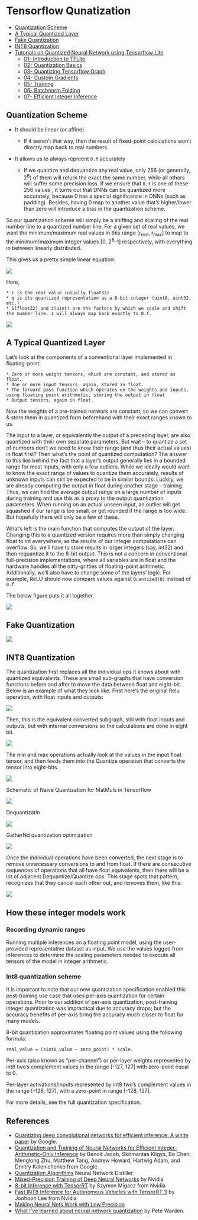 ﻿# Tensorflow Qunatization  
   * [Quantization Scheme](#quantization-scheme)  
   * [A Typical Quantized Layer](#a_typical_quantized_layer)
   * [Fake Quantization](#fake_quantization)
   * [INT8 Quantization](#int8_quantization)
   * [Tutorials on Quantized Neural Network using Tensorflow Lite](./QNN/README.md)
      * [01- Introduction to TFLite](./QNN/01_Intro_to_TFlite.ipynb)
      * [02- Quantization Basics](./QNN/02_Quantization_Basics.ipynb)
      * [03- Quantizing Tensorflow Graph](./QNN/03_Quantizing_Tensorflow_Graph.ipynb)
      * [04- Custom Gradients](./QNN/04_Custom_Gradients.ipynb)
      * [05- Training](./QNN/05_Training.ipynb)
      * [06- Batchnorm Folding](./QNN/06_Batchnorm_Folding.ipynb)
      * [07- Efficient Integer Inference](./QNN/07_Efficient_Integer_Inference.ipynb)

## Quantization Scheme

* It should be linear (or affine)

    * If it weren’t that way, then the result of fixed-point calculations won’t directly map back to real numbers.

* It allows us to always repreent `0.f` accurately

    * If we quantize and dequantize any real value, only 256 (or generally, 2<sup>B</sup>) of them will return the exact the same number, while all others will suffer some precision loss. If we ensure that `0.f` is one of these 256 values , it turns out that DNNs can be quantized more accurately, because 0 has a special significance in DNNs (such as padding). Besides, having 0 map to another value that’s higher/lower than zero will introduce a bias in the quantization scheme.

So our quantization scheme will simply be a shifting and scaling of the real number line to a quantized number line. For a given set of real values, we want the minimum/maximum real values in this range [r<sub>min</sub>, r<sub>max</sub>] to map to the minimum/maximum integer values [0, 2<sup>B</sup>-1] respectively, with everything in between linearly distributed.

This gives us a pretty simple linear equation:    

![](./figs/quantization_scheme.png)

Here,

    * r is the real value (usually float32)
    * q is its quantized representation as a B-bit integer (uint8, uint32, etc.)
    * S(float32) and z(uint) are the factors by which we scale and shift the number line. z will always map back exactly to 0.f.

![](./figs/INT8_quantization_mapping.png)

## A Typical Quantized Layer

Let’s look at the components of a conventional layer implemented in floating-point:

    * Zero or more weight tensors, which are constant, and stored as float.
    * One or more input tensors; again, stored in float.
    * The forward pass function which operates on the weights and inputs, using floating point arithmetic, storing the output in float
    * Output tensors, again in float.

Now the weights of a pre-trained network are constant, so we can convert & store them in quantized form beforehand with their exact ranges known to us.

The input to a layer, or equivalently the output of a preceding layer, are also quantized with their own separate parameters. But wait – to quantize a set of numbers don’t we need to know their range (and thus their actual values) in float first? Then what’s the point of quantized computation? The answer to this lies behind the fact that a layer’s output generally lies in a bounded range for most inputs, with only a few outliers. While we ideally would want to know the exact range of values to quantize them accurately, results of unknown inputs can still be expected to be in similar bounds. Luckily, we are already computing the output in float during another stage – training. Thus, we can find the average output range on a large number of inputs during training and use this as a proxy to the output quantization parameters. When running on an actual unseen input, an outlier will get squashed if our range is too small, or get rounded if the range is too wide. But hopefully there will only be a few of these.

What’s left is the main function that computes the output of the layer. Changing this to a quantized version requires more than simply changing float to int everywhere, as the results of our integer computations can overflow. So, we’ll have to store results in larger integers (say, int32) and then requantize it to the 8-bit output. This is not a concern in conventional full-precision implementations, where all variables are in float and the hardware handles all the nitty-gritties of floating-point arithmetic. Additionally, we’ll also have to change some of the layers’ logic. For example, ReLU should now compare values against `Quantized(0)` instead of `0.f`

The below figure puts it all together.

![](./figs/a_typical_quantized_layer.png)


## Fake Quantization

![](./figs/fake_relu_quant.png)

## INT8 Quantization

The quantization first replaces all the individual ops it knows about with quantized equivalents. These are small sub-graphs that have conversion functions before and after to move the data between float and eight-bit. Below is an example of what they look like. First here’s the original Relu operation, with float inputs and outputs:

![](./figs/relu.png)

Then, this is the equivalent converted subgraph, still with float inputs and outputs, but with internal conversions so the calculations are done in eight bit.

![](./figs/relu_quantization.png)

The min and max operations actually look at the values in the input float tensor, and then feeds them into the Quantize operation that converts the tensor into eight-bits. 

![](./figs/scale_and_quantize.png)


Schematic of Naive Quantization for MatMuls in Tensorflow

![](./figs/naive_matmulquant.png)

Dequantizatin

![](./figs/dequantize.png)

GatherNd quantization optimization

![](./figs/optimized_matmul_quant.png)

Once the individual operations have been converted, the next stage is to remove unnecessary conversions to and from float. If there are consecutive sequences of operations that all have float equivalents, then there will be a lot of adjacent Dequantize/Quantize ops. This stage spots that pattern, recognizes that they cancel each other out, and removes them, like this:

![](./figs/relu_quantization_combine.png)

## How these integer models work

### Recording dynamic ranges

Running multiple inferences on a floating point model, using the user-provided representative dataset as input. We use the values logged from inferences to determine the scaling parameters needed to execute all tensors of the model in integer arithmetic.

### Int8 quantization scheme

It is important to note that our new quantization specification enabled this post-training use case that uses per-axis quantization for certain operations. Prior to our addition of per-axis quantization, post-training integer quantization was impractical due to accuracy drops; but the accuracy benefits of per-axis bring the accuracy much closer to float for many models.

8-bit quantization approximates floating point values using the following formula:

```
real_value = (sint8_value — zero_point) * scale.
```

Per-axis (also known as “per-channel”) or per-layer weights represented by int8 two’s complement values in the range [-127, 127] with zero-point equal to 0.

Per-layer activations/inputs represented by int8 two’s complement values in the range [-128, 127], with a zero-point in range [-128, 127].

For more details, see the full quantization specification.

## References

* [Quantizing deep convolutional networks for efficient inference: A white paper](https://arxiv.org/pdf/1806.08342.pdf) by Google.
* [Quantization and Training of Neural Networks for Efficient Integer-Arithmetic-Only Inference](https://arxiv.org/pdf/1712.05877.pdf) by Benoit Jacob, Skirmantas Kligys, Bo Chen, Menglong Zhu, Matthew Tang, Andrew Howard, Hartwig Adam, and Dmitry Kalenichenko from Google.
* [Quantization Algorithms](https://nervanasystems.github.io/distiller/algo_quantization.html) Neural Network Distiller
* [Mixed-Precision Training of Deep Neural Networks](https://devblogs.nvidia.com/mixed-precision-training-deep-neural-networks/) by Nvidia
* [8-bit Inference with TensorRT](http://on-demand.gputechconf.com/gtc/2017/presentation/s7310-8-bit-inference-with-tensorrt.pdf) by Szymon Migacz from Nvidia
* [Fast INT8 Inference for Autonomous Vehicles with TensorRT 3](https://devblogs.nvidia.com/int8-inference-autonomous-vehicles-tensorrt/) by Joohoon Lee from Nvidia
* [Making Neural Nets Work with Low Precision](https://sahnimanas.github.io/post/quantization-in-tflite/) 
* [What I've learned about neural network quantization](https://petewarden.com/2017/06/22/what-ive-learned-about-neural-network-quantization/) by Pete Warden.
